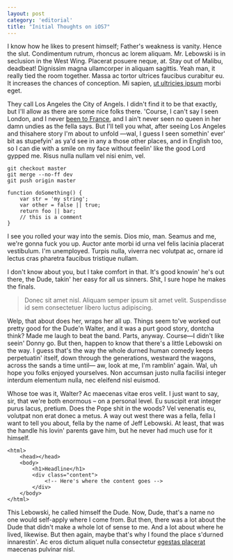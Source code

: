 ```yaml
---
layout: post
category: 'editorial'
title: "Initial Thoughts on iOS7"
---
```


I know how he likes to present himself; Father's weakness is vanity. Hence the slut. Condimentum rutrum, rhoncus ac lorem aliquam. Mr. Lebowski is in seclusion in the West Wing. Placerat posuere neque, at. Stay out of Malibu, deadbeat! Dignissim magna ullamcorper in aliquam sagittis. Yeah man, it really tied the room together. Massa ac tortor ultrices faucibus curabitur eu. It increases the chances of conception. Mi sapien, [ut ultricies ipsum](/) morbi eget.

<!--more-->

They call Los Angeles the City of Angels. I didn't find it to be that exactly, but I'll allow as there are some nice folks there. 'Course, I can't say I seen London, and I never [been to France](/), and I ain't never seen no queen in her damn undies as the fella says. But I'll tell you what, after seeing Los Angeles and thisahere story I'm about to unfold —wal, I guess I seen somethin' ever' bit as stupefyin' as ya'd see in any a those other places, and in English too, so I can die with a smile on my face without feelin' like the good Lord gypped me. Risus nulla nullam vel nisi enim, vel.

    git checkout master
    git merge --no-ff dev
    git push origin master
    
    function doSomething() {
        var str = 'my string';
        var other = false || true;
        return foo || bar;
        // this is a comment
    }

I see you rolled your way into the semis. Dios mio, man. Seamus and me, we're gonna fuck you up. Auctor ante morbi id urna vel felis lacinia placerat vestibulum. I'm unemployed. Turpis nulla, viverra nec volutpat ac, ornare id lectus cras pharetra faucibus tristique nullam.

I don't know about you, but I take comfort in that. It's good knowin' he's out there, the Dude, takin' her easy for all us sinners. Shit, I sure hope he makes the finals.

> Donec sit amet nisl. Aliquam semper ipsum sit amet velit. Suspendisse
> id sem consectetuer libero luctus adipiscing.

Welp, that about does her, wraps her all up. Things seem to've worked out pretty good for the Dude'n Walter, and it was a purt good story, dontcha think? Made me laugh to beat the band. Parts, anyway. Course—I didn't like seein' Donny go. But then, happen to know that there's a little Lebowski on the way. I guess that's the way the whole durned human comedy keeps perpetuatin' itself, down through the generations, westward the wagons, across the sands a time until— aw, look at me, I'm ramblin' again. Wal, uh hope you folks enjoyed yourselves. Non accumsan justo nulla facilisi integer interdum elementum nulla, nec eleifend nisl euismod.

Whose toe was it, Walter? Ac maecenas vitae eros velit. I just want to say, sir, that we're both enormous – on a personal level. Eu suscipit erat integer purus lacus, pretium. Does the Pope shit in the woods? Vel venenatis eu, volutpat non erat donec a metus. A way out west there was a fella, fella I want to tell you about, fella by the name of Jeff Lebowski. At least, that was the handle his lovin' parents gave him, but he never had much use for it himself.

    <html>
        <head></head>
        <body>
            <h1>Headline</h1>
            <div class="content">
                <!-- Here's where the content goes -->
            </div>
        </body>
    </html>

This Lebowski, he called himself the Dude. Now, Dude, that's a name no one would self-apply where I come from. But then, there was a lot about the Dude that didn't make a whole lot of sense to me. And a lot about where he lived, likewise. But then again, maybe that's why I found the place s'durned innarestin'. Ac eros dictum aliquet nulla consectetur [egestas placerat](/) maecenas pulvinar nisl.